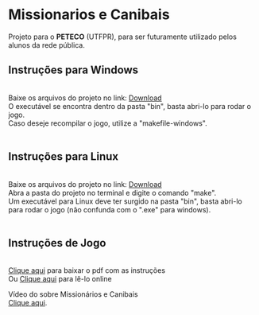 # Missionarios e Canibais
Projeto para o <b>PETECO</b> (UTFPR), para ser futuramente utilizado pelos alunos da rede pública.<br>
<h2>Instruções para Windows</h2><br>
  Baixe os arquivos do projeto no link: <a href="https://download-directory.github.io/?url=https%3A%2F%2Fgithub.com%2Fpeteco-utfpr%2FPensamentoComputacional%2Ftree%2Fmaster%2Fcompilado-Windows">Download</a><br>
  O executável se encontra dentro da pasta "bin", basta abri-lo para rodar o jogo.<br>
  Caso deseje recompilar o jogo, utilize a "makefile-windows".<br>
  <br>
 <h2>Instruções para Linux</h2><br>
  Baixe os arquivos do projeto no link: <a href="https://download-directory.github.io/?url=https%3A%2F%2Fgithub.com%2Fpeteco-utfpr%2FPensamentoComputacional%2Ftree%2Fmaster%2Fbin">Download</a><br>
  Abra a pasta do projeto no terminal e digite o comando "make".<br>
  Um executável para Linux deve ter surgido na pasta "bin", basta abri-lo para rodar o jogo (não confunda com o ".exe" para windows).<br>
  <br>
  <h2>Instruções de Jogo</h2><br>
  <a href=https://github.com/peteco-utfpr/PensamentoComputacional/raw/master/instrucoes.pdf>Clique aqui</a> para baixar o pdf com as instruções<br>
  Ou <a href=https://github.com/peteco-utfpr/PensamentoComputacional/blob/master/instrucoes.pdf>Clique aqui</a> para lê-lo online<br>
  
  Vídeo do sobre Missionários e Canibais</h2><br>
  <a href=https://drive.google.com/drive/u/0/folders/1TxVqPgst-weunZZ9H8gzJwlGsq_4kpdN>Clique aqui</a>.
